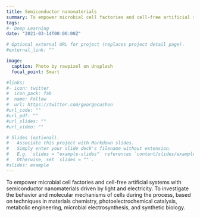 ```yaml
---
title: Semiconductor nanomaterials
summary: To empower microbial cell factories and cell-free artificial systems with semiconductor nanomaterials driven by light and electricity.
tags:
#- Deep Learning
date: "2021-03-14T00:00:00Z"

# Optional external URL for project (replaces project detail page).
#external_link: ""

image:
  caption: Photo by rawpixel on Unsplash
  focal_point: Smart

#links:
#- icon: twitter
#  icon_pack: fab
#  name: Follow
#  url: https://twitter.com/georgecushen
#url_code: ""
#url_pdf: ""
#url_slides: ""
#url_video: ""

# Slides (optional).
#   Associate this project with Markdown slides.
#   Simply enter your slide deck's filename without extension.
#   E.g. `slides = "example-slides"` references `content/slides/example-slides.md`.
#   Otherwise, set `slides = ""`.
#slides: example
---
```


To empower microbial cell factories and cell-free artificial systems with semiconductor nanomaterials driven by light and electricity. To investigate the behavior and molecular mechanisms of cells during the process, based on techniques in materials chemistry, photoelectrochemical catalysis, metabolic engineering, microbial electrosynthesis, and synthetic biology.
